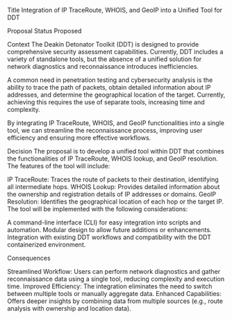 Title
Integration of IP TraceRoute, WHOIS, and GeoIP into a Unified Tool for DDT

Proposal Status
Proposed

Context
The Deakin Detonator Toolkit (DDT) is designed to provide comprehensive security assessment capabilities. Currently, DDT includes a variety of standalone tools, but the absence of a unified solution for network diagnostics and reconnaissance introduces inefficiencies.

A common need in penetration testing and cybersecurity analysis is the ability to trace the path of packets, obtain detailed information about IP addresses, and determine the geographical location of the target. Currently, achieving this requires the use of separate tools, increasing time and complexity.

By integrating IP TraceRoute, WHOIS, and GeoIP functionalities into a single tool, we can streamline the reconnaissance process, improving user efficiency and ensuring more effective workflows.

Decision
The proposal is to develop a unified tool within DDT that combines the functionalities of IP TraceRoute, WHOIS lookup, and GeoIP resolution. The features of the tool will include:

IP TraceRoute: Traces the route of packets to their destination, identifying all intermediate hops.
WHOIS Lookup: Provides detailed information about the ownership and registration details of IP addresses or domains.
GeoIP Resolution: Identifies the geographical location of each hop or the target IP.
The tool will be implemented with the following considerations:

A command-line interface (CLI) for easy integration into scripts and automation.
Modular design to allow future additions or enhancements.
Integration with existing DDT workflows and compatibility with the DDT containerized environment.

Consequences

Streamlined Workflow: Users can perform network diagnostics and gather reconnaissance data using a single tool, reducing complexity and execution time.
Improved Efficiency: The integration eliminates the need to switch between multiple tools or manually aggregate data.
Enhanced Capabilities: Offers deeper insights by combining data from multiple sources (e.g., route analysis with ownership and location data).
